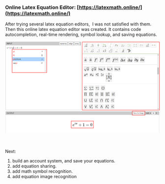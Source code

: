 ### Online Latex Equation Editor: [https://latexmath.online/](https://latexmath.online/)
After trying several latex equation editors,  I was not satisfied with them. Then this online latex equation editor was created. It contains code autocompletion, real-time rendering, symbol lookup, and saving equations.



<img src="https://github.com/MathNewbee/latexmath/blob/main/images/example.png">

<br><br>
Next:
1. build an account system, and save your equations.
2. add equation sharing.
3. add math symbol recognition.
4. add equation image recognition
